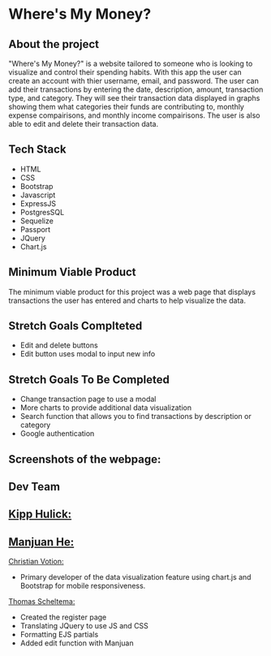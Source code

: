 # Where's My Money?



## About the project


"Where's My Money?" is a website tailored to someone who is looking to visualize and control their spending habits. With this app the user can create an account with thier username, email, and password. The user can add their transactions by entering the date, description, amount, transaction type, and category. They will see their transaction data displayed in graphs showing them what categories their funds are contributing to, monthly expense compairisons, and monthly income compairisons. The user is also able to edit and delete their transaction data.

## Tech Stack

* HTML
* CSS
* Bootstrap
* Javascript
* ExpressJS
* PostgresSQL
* Sequelize
* Passport
* JQuery
* Chart.js


## Minimum Viable Product

The minimum viable product for this project was a web page that displays transactions the user has entered and charts to help visualize the data.

## Stretch Goals Complteted


* Edit and delete buttons
* Edit button uses modal to input new info

## Stretch Goals To Be Completed

* Change transaction page to use a modal
* More charts to provide additional data visualization
* Search function that allows you to find transactions by description or category
* Google authentication 

## Screenshots of the webpage:



## Dev Team

[Kipp Hulick:](https://github.com/Battlepigg)
-

[Manjuan He:](https://github.com/Joyhecoder)
-


[Christian Votion:](https://github.com/cvotion)
- Primary developer of the data visualization feature using chart.js and Bootstrap for mobile responsiveness.


[Thomas Scheltema:](https://github.com/scheltemat)
- Created the register page
- Translating JQuery to use JS and CSS
- Formatting EJS partials
- Added edit function with Manjuan
